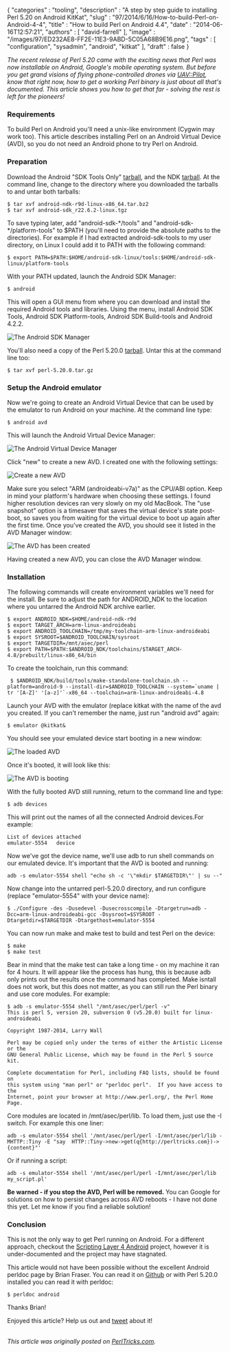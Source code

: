 {
   "categories" : "tooling",
   "description" : "A step by step guide to installing Perl 5.20 on Android KitKat",
   "slug" : "97/2014/6/16/How-to-build-Perl-on-Android-4-4",
   "title" : "How to build Perl on Android 4.4",
   "date" : "2014-06-16T12:57:21",
   "authors" : [
      "david-farrell"
   ],
   "image" : "/images/97/ED232AE8-FF2E-11E3-9ABD-5C05A68B9E16.png",
   "tags" : [
      "configuration",
      "sysadmin",
      "android",
      "kitkat"
   ],
   "draft" : false
}


*The recent release of Perl 5.20 came with the exciting news that Perl was now installable on Android, Google's mobile operating system. But before you get grand visions of flying phone-controlled drones via [UAV::Pilot](https://metacpan.org/pod/UAV::Pilot), know that right now, how to get a working Perl binary is just about all that's documented. This article shows you how to get that far - solving the rest is left for the pioneers!*

### Requirements

To build Perl on Android you'll need a unix-like environment (Cygwin may work too). This article describes installing Perl on an Android Virtual Device (AVD), so you do not need an Android phone to try Perl on Android.

### Preparation

Download the Android "SDK Tools Only" [tarball](https://developer.android.com/sdk/index.html), and the NDK [tarball](https://developer.android.com/tools/sdk/ndk/index.html). At the command line, change to the directory where you downloaded the tarballs to and untar both tarballs:

``` prettyprint
$ tar xvf android-ndk-r9d-linux-x86_64.tar.bz2
$ tar xvf android-sdk_r22.6.2-linux.tgz
```

To save typing later, add "android-sdk-\*/tools" and "android-sdk-\*/platform-tools" to $PATH (you'll need to provide the absolute paths to the directories). For example if I had extracted android-sdk-tools to my user directory, on Linux I could add it to PATH with the following command:

``` prettyprint
$ export PATH=$PATH:$HOME/android-sdk-linux/tools:$HOME/android-sdk-linux/platform-tools
```

With your PATH updated, launch the Android SDK Manager:

``` prettyprint
$ android
```

This will open a GUI menu from where you can download and install the required Android tools and libraries. Using the menu, install Android SDK Tools, Android SDK Platform-tools, Android SDK Build-tools and Android 4.2.2.

![The Android SDK Manager](/images/97/android_sdk_manager.png)

You'll also need a copy of the Perl 5.20.0 [tarball](http://www.cpan.org/src/5.0/perl-5.20.0.tar.gz). Untar this at the command line too:

``` prettyprint
$ tar xvf perl-5.20.0.tar.gz
```

### Setup the Android emulator

Now we're going to create an Android Virtual Device that can be used by the emulator to run Android on your machine. At the command line type:

``` prettyprint
$ android avd
```

This will launch the Android Virtual Device Manager:

![The Android Virtual Device Manager](/images/97/android_avd_1.png)

Click "new" to create a new AVD. I created one with the following settings:

![Create a new AVD](/images/97/android_avd_2.png)

Make sure you select "ARM (androideabi-v7a)" as the CPU/ABI option. Keep in mind your platform's hardware when choosing these settings. I found higher resolution devices ran very slowly on my old MacBook. The "use snapshot" option is a timesaver that saves the virtual device's state post-boot, so saves you from waiting for the virtual device to boot up again after the first time. Once you've created the AVD, you should see it listed in the AVD Manager window:

![The AVD has been created](/images/97/android_avd_4.png)

Having created a new AVD, you can close the AVD Manager window.

### Installation

The following commands will create environment variables we'll need for the install. Be sure to adjust the path for ANDROID\_NDK to the location where you untarred the Android NDK archive earlier.

``` prettyprint
$ export ANDROID_NDK=$HOME/android-ndk-r9d
$ export TARGET_ARCH=arm-linux-androideabi
$ export ANDROID_TOOLCHAIN=/tmp/my-toolchain-arm-linux-androideabi
$ export SYSROOT=$ANDROID_TOOLCHAIN/sysroot
$ export TARGETDIR=/mnt/asec/perl
$ export PATH=$PATH:$ANDROID_NDK/toolchains/$TARGET_ARCH-4.8/prebuilt/linux-x86_64/bin
```

To create the toolchain, run this command:

``` prettyprint
 $ $ANDROID_NDK/build/tools/make-standalone-toolchain.sh --platform=android-9 --install-dir=$ANDROID_TOOLCHAIN --system=`uname | tr '[A-Z]' '[a-z]'`-x86_64 --toolchain=arm-linux-androideabi-4.8
```

Launch your AVD with the emulator (replace kitkat with the name of the avd you created. If you can't remember the name, just run "android avd" again:

``` prettyprint
$ emulator @kitkat&
```

You should see your emulated device start booting in a new window:

![The loaded AVD](/images/97/android_boot.png)

Once it's booted, it will look like this:

![The AVD is booting](/images/97/android_loaded.png)

With the fully booted AVD still running, return to the command line and type:

``` prettyprint
$ adb devices
```

This will print out the names of all the connected Android devices.For example:

``` prettyprint
List of devices attached 
emulator-5554   device
```

Now we've got the device name, we'll use adb to run shell commands on our emulated device. It's important that the AVD is booted and running:

``` prettyprint
adb -s emulator-5554 shell "echo sh -c '\"mkdir $TARGETDIR\"' | su --"
```

Now change into the untarred perl-5.20.0 directory, and run configure (replace "emulator-5554" with your device name):

``` prettyprint
$ ./Configure -des -Dusedevel -Dusecrosscompile -Dtargetrun=adb -Dcc=arm-linux-androideabi-gcc -Dsysroot=$SYSROOT -Dtargetdir=$TARGETDIR -Dtargethost=emulator-5554
```

You can now run make and make test to build and test Perl on the device:

``` prettyprint
$ make
$ make test
```

Bear in mind that the make test can take a long time - on my machine it ran for 4 hours. It will appear like the process has hung, this is because adb only prints out the results once the command has completed. Make isntall does not work, but this does not matter, as you can still run the Perl binary and use core modules. For example:

``` prettyprint
$ adb -s emulator-5554 shell "/mnt/asec/perl/perl -v"
This is perl 5, version 20, subversion 0 (v5.20.0) built for linux-androideabi

Copyright 1987-2014, Larry Wall

Perl may be copied only under the terms of either the Artistic License or the
GNU General Public License, which may be found in the Perl 5 source kit.

Complete documentation for Perl, including FAQ lists, should be found on
this system using "man perl" or "perldoc perl".  If you have access to the
Internet, point your browser at http://www.perl.org/, the Perl Home Page.
```

Core modules are located in /mnt/asec/perl/lib. To load them, just use the -I switch. For example this one liner:

``` prettyprint
adb -s emulator-5554 shell '/mnt/asec/perl/perl -I/mnt/asec/perl/lib -MHTTP::Tiny -E "say  HTTP::Tiny->new->get(q{http://perltricks.com})->{content}"'
```

Or if running a script:

``` prettyprint
adb -s emulator-5554 shell '/mnt/asec/perl/perl -I/mnt/asec/perl/lib my_script.pl'
```

**Be warned - if you stop the AVD, Perl will be removed.** You can Google for solutions on how to persist changes across AVD reboots - I have not done this yet. Let me know if you find a reliable solution!

### Conclusion

This is not the only way to get Perl running on Android. For a different approach, checkout the [Scripting Layer 4 Android](https://github.com/damonkohler/sl4a) project, however it is under-documented and the project may have stagnated.

This article would not have been possible without the excellent Android perldoc page by Brian Fraser. You can read it on [Github](https://github.com/Perl/perl5/blob/blead/README.android) or with Perl 5.20.0 installed you can read it with perldoc:

``` prettyprint
$ perldoc android
```

Thanks Brian!

Enjoyed this article? Help us out and [tweet](https://twitter.com/intent/tweet?original_referer=http%3A%2F%2Fperltricks.com%2Farticle%2F97%2F2014%2F6%2F16%2FHow-to-build-Perl-on-Android-4-4&text=How+to+build+Perl+on+Android+4.4&tw_p=tweetbutton&url=http%3A%2F%2Fperltricks.com%2Farticle%2F97%2F2014%2F6%2F16%2FHow-to-build-Perl-on-Android-4-4&via=perltricks) about it!

\
*This article was originally posted on [PerlTricks.com](http://perltricks.com).*
